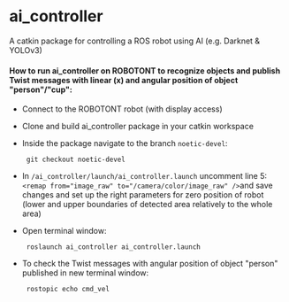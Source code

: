 # ai_controller
A catkin package for controlling a ROS robot using AI (e.g. Darknet &amp; YOLOv3)
#### How to run ai_controller on ROBOTONT to recognize objects and publish Twist messages with linear (x) and angular position of object "person"/"cup":
 - Connect to the ROBOTONT robot (with display access)
 - Clone and build ai_controller package in your catkin workspace
 - Inside the package navigate to the branch `noetic-devel`:</br>
 
        git checkout noetic-devel
 - In `/ai_controller/launch/ai_controller.launch` uncomment line 5: `<remap from="image_raw" to="/camera/color/image_raw" />`and save changes and set up the right parameters for zero position of robot (lower and upper boundaries of detected area relatively to the whole area)
 - Open terminal window:</br>

        roslaunch ai_controller ai_controller.launch
 - To check the Twist messages with angular position of object "person" published in new terminal window:
 
        rostopic echo cmd_vel
